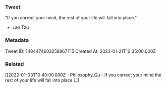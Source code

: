 ### Tweet
"If you correct your mind, the rest of your life will fall into place."

- Lao Tzu

### Metadata
Tweet ID: 1484474603258867715
Created At: 2022-01-21T10:35:00.000Z

### Related
[[2022-01-03T10:40:00.000Z - Philosophy_Qu - If you correct your mind the rest of your life will fall into place L]]


